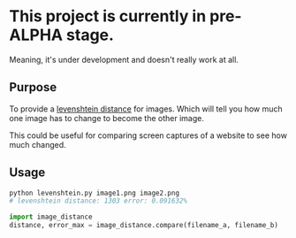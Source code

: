 # This project is currently in pre-ALPHA stage.
Meaning, it's under development and doesn't really work at all.

## Purpose
To provide a [levenshtein distance](http://en.wikipedia.org/wiki/Levenshtein_distance) for images.  Which will tell you how much one image has to change to become the other image.

This could be useful for comparing screen captures of a website to see how much changed.

## Usage
```bash
python levenshtein.py image1.png image2.png
# levenshtein distance: 1303 error: 0.091632%
```
```python
import image_distance
distance, error_max = image_distance.compare(filename_a, filename_b)
```